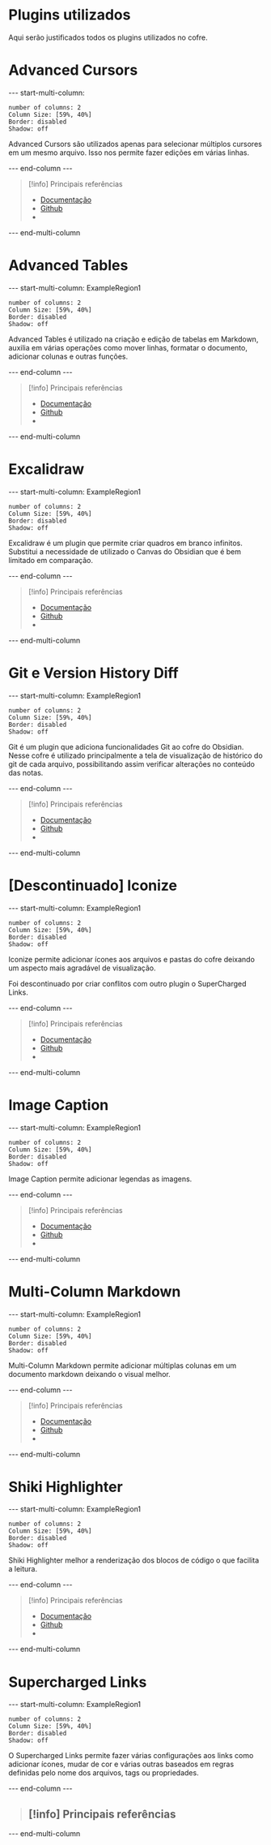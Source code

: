 # Plugins utilizados

Aqui serão justificados todos os plugins utilizados no cofre.

# Advanced Cursors

--- start-multi-column:

```column-settings  
number of columns: 2
Column Size: [59%, 40%]
Border: disabled
Shadow: off
```

Advanced Cursors são utilizados apenas para selecionar múltiplos cursores em um mesmo arquivo. Isso nos permite fazer edições em várias linhas.

--- end-column ---

> [!info] Principais referências
> - [Documentação]()
>- [Github]()
>- 

--- end-multi-column

# Advanced Tables

--- start-multi-column: ExampleRegion1  
```column-settings  
number of columns: 2
Column Size: [59%, 40%]
Border: disabled
Shadow: off
```

Advanced Tables é utilizado na criação e edição de tabelas em Markdown, auxilia em várias operações como mover linhas, formatar o documento, adicionar colunas e outras funções.

--- end-column ---

> [!info] Principais referências
> - [Documentação]()
>- [Github]()
>- 

--- end-multi-column

# Excalidraw

--- start-multi-column: ExampleRegion1  
```column-settings  
number of columns: 2
Column Size: [59%, 40%]
Border: disabled
Shadow: off
```

Excalidraw é um plugin que permite criar quadros em branco infinitos. Substitui a necessidade de utilizado o Canvas do Obsidian que é bem limitado em comparação.

--- end-column ---

> [!info] Principais referências
> - [Documentação]()
>- [Github]()
>- 

--- end-multi-column



# Git e Version History Diff

--- start-multi-column: ExampleRegion1  
```column-settings  
number of columns: 2
Column Size: [59%, 40%]
Border: disabled
Shadow: off
```

Git é um plugin que adiciona funcionalidades Git ao cofre do Obsidian. Nesse cofre é utilizado principalmente a tela de visualização de histórico do git de cada arquivo, possibilitando assim verificar alterações no conteúdo das notas.

--- end-column ---

> [!info] Principais referências
> - [Documentação]()
>- [Github]()
>- 

--- end-multi-column

# [Descontinuado] Iconize

--- start-multi-column: ExampleRegion1  
```column-settings  
number of columns: 2
Column Size: [59%, 40%]
Border: disabled
Shadow: off
```

Iconize permite adicionar ícones aos arquivos e pastas do cofre deixando um aspecto mais agradável de visualização.

Foi descontinuado por criar conflitos com outro plugin o SuperCharged Links.

--- end-column ---

> [!info] Principais referências
> - [Documentação]()
>- [Github]()
>- 

--- end-multi-column

# Image Caption

--- start-multi-column: ExampleRegion1  
```column-settings  
number of columns: 2
Column Size: [59%, 40%]
Border: disabled
Shadow: off
```

Image Caption permite adicionar legendas as imagens.

--- end-column ---

> [!info] Principais referências
> - [Documentação]()
>- [Github]()
>- 

--- end-multi-column

# Multi-Column Markdown

--- start-multi-column: ExampleRegion1  
```column-settings  
number of columns: 2
Column Size: [59%, 40%]
Border: disabled
Shadow: off
```

Multi-Column Markdown permite adicionar múltiplas colunas em um documento markdown deixando o visual melhor.

--- end-column ---

> [!info] Principais referências
> - [Documentação]()
>- [Github]()
>- 

--- end-multi-column

# Shiki Highlighter

--- start-multi-column: ExampleRegion1  
```column-settings  
number of columns: 2
Column Size: [59%, 40%]
Border: disabled
Shadow: off
```

Shiki Highlighter melhor a renderização dos blocos de código o que facilita a leitura.

--- end-column ---

> [!info] Principais referências
> - [Documentação]()
>- [Github]()
>- 

--- end-multi-column
# Supercharged Links

--- start-multi-column: ExampleRegion1  
```column-settings  
number of columns: 2
Column Size: [59%, 40%]
Border: disabled
Shadow: off
```

O Supercharged Links permite fazer várias configurações aos links como adicionar ícones, mudar de cor e várias outras baseados em regras definidas pelo nome dos arquivos, tags ou propriedades.

--- end-column ---

> [!info] Principais referências
>- 

--- end-multi-column


